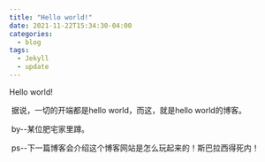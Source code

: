 ```yaml
---
title: "Hello world!"
date: 2021-11-22T15:34:30-04:00
categories:
  - blog
tags:
  - Jekyll
  - update
---
```



Hello world!

​	据说，一切的开端都是hello world，而这，就是hello world的博客。

​	by--某位肥宅家里蹲。

​	ps--下一篇博客会介绍这个博客网站是怎么玩起来的！斯巴拉西得死内！